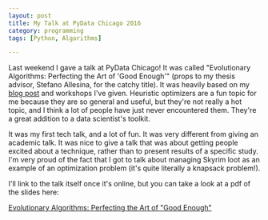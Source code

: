 ```yaml
---
layout: post
title: My Talk at PyData Chicago 2016
category: programming
tags: [Python, Algorithms]

---
```


Last weekend I gave a talk at PyData Chicago! It was called
"Evolutionary Algorithms: Perfecting the Art of 'Good Enough'" (props
to my thesis advisor, Stefano Allesina, for the catchy title). It was
heavily based on my [blog post](http://www.lizsander.com/programming/2015/08/04/Heuristic-Search-Algorithms.html) and workshops I've given. Heuristic
optimizers are a fun topic for me because they are so general and
useful, but they're not really a hot topic, and I think a lot of
people have just never encountered them. They're a great
addition to a data scientist's toolkit.

It was my first tech talk, and a lot of fun. It was very different
from giving an academic talk. It was nice to give a talk that was
about getting people excited about a technique, rather than to present
results of a specific study. I'm very proud of the fact that I got to
talk about  managing Skyrim loot as an example of an optimization problem
(it's quite literally a knapsack problem!).

I'll link to the talk itself once it's online, but you can take a look
at a pdf of the slides here:

[Evolutionary Algorithms: Perfecting the Art of "Good Enough"](http://www.lizsander.com/pdfs/PyDataTalk.pdf)


